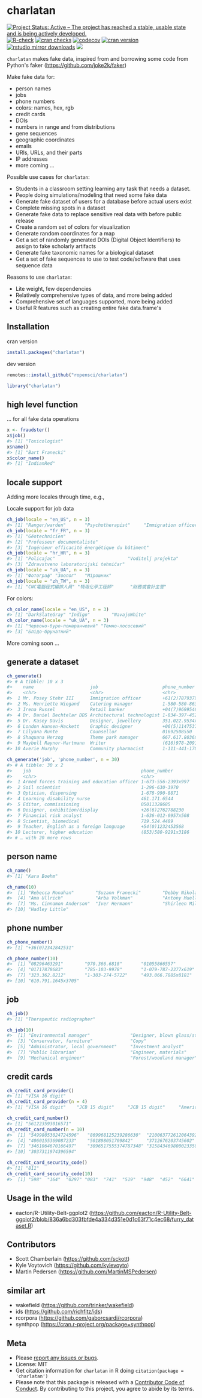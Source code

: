 charlatan
=========



[![Project Status: Active – The project has reached a stable, usable state and is being actively developed.](https://www.repostatus.org/badges/latest/active.svg)](https://www.repostatus.org/#active)
[![R-check](https://github.com/ropensci/charlatan/workflows/R-check/badge.svg)](https://github.com/ropensci/charlatan/actions?query=workflow%3AR-check)
[![cran checks](https://cranchecks.info/badges/worst/charlatan)](https://cranchecks.info/pkgs/charlatan)
[![codecov](https://codecov.io/gh/ropensci/charlatan/branch/master/graph/badge.svg)](https://codecov.io/gh/ropensci/charlatan)
[![cran version](https://www.r-pkg.org/badges/version/charlatan)](https://cran.r-project.org/package=charlatan)
[![rstudio mirror downloads](https://cranlogs.r-pkg.org/badges/charlatan)](https://github.com/r-hub/cranlogs.app)
[![](https://badges.ropensci.org/94_status.svg)](https://github.com/ropensci/onboarding/issues/94)

`charlatan` makes fake data, inspired from and borrowing some code from Python's faker (https://github.com/joke2k/faker)

Make fake data for:

* person names
* jobs
* phone numbers
* colors: names, hex, rgb
* credit cards
* DOIs
* numbers in range and from distributions
* gene sequences
* geographic coordinates
* emails
* URIs, URLs, and their parts
* IP addresses
* more coming ...

Possible use cases for `charlatan`:

* Students in a classroom setting learning any task that needs a dataset.
* People doing simulations/modeling that need some fake data
* Generate fake dataset of users for a database before actual users exist
* Complete missing spots in a dataset
* Generate fake data to replace sensitive real data with before public release
* Create a random set of colors for visualization
* Generate random coordinates for a map
* Get a set of randomly generated DOIs (Digital Object Identifiers) to
assign to fake scholarly artifacts
* Generate fake taxonomic names for a biological dataset
* Get a set of fake sequences to use to test code/software that uses
sequence data

Reasons to use `charlatan`:

* Lite weight, few dependencies
* Relatively comprehensive types of data, and more being added
* Comprehensive set of languages supported, more being added
* Useful R features such as creating entire fake data.frame's

## Installation

cran version


```r
install.packages("charlatan")
```

dev version


```r
remotes::install_github("ropensci/charlatan")
```


```r
library("charlatan")
```

## high level function

... for all fake data operations


```r
x <- fraudster()
x$job()
#> [1] "Toxicologist"
x$name()
#> [1] "Bart Franecki"
x$color_name()
#> [1] "IndianRed"
```

## locale support

Adding more locales through time, e.g.,

Locale support for job data


```r
ch_job(locale = "en_US", n = 3)
#> [1] "Ranger/warden"       "Psychotherapist"     "Immigration officer"
ch_job(locale = "fr_FR", n = 3)
#> [1] "Géotechnicien"                               
#> [2] "Professeur documentaliste"                   
#> [3] "Ingénieur efficacité énergétique du bâtiment"
ch_job(locale = "hr_HR", n = 3)
#> [1] "Policajac"                           "Voditelj projekta"                  
#> [3] "Zdravstveno laboratorijski tehničar"
ch_job(locale = "uk_UA", n = 3)
#> [1] "Фотограф" "Зоолог"   "Мірошник"
ch_job(locale = "zh_TW", n = 3)
#> [1] "CNC電腦程式編排人員" "特用化學工程師"      "財務或會計主管"
```

For colors:


```r
ch_color_name(locale = "en_US", n = 3)
#> [1] "DarkSlateGray" "Indigo"        "NavajoWhite"
ch_color_name(locale = "uk_UA", n = 3)
#> [1] "Червоно-буро-помаранчевий" "Темно-лососевий"          
#> [3] "Блідо-брунатний"
```

More coming soon ...

## generate a dataset


```r
ch_generate()
#> # A tibble: 10 x 3
#>    name                     job                        phone_number      
#>    <chr>                    <chr>                      <chr>             
#>  1 Mr. Posey Stehr III      Immigration officer        +61(2)7879379341  
#>  2 Ms. Henriette Wiegand    Catering manager           1-580-580-8638x830
#>  3 Irena Russel             Retail banker              +04(7)9699546042  
#>  4 Dr. Daniel Bechtelar DDS Architectural technologist 1-834-397-4529x863
#>  5 Dr. Kasey Davis          Designer, jewellery        351.022.9534x24105
#>  6 London Hansen-Hackett    Graphic designer           +06(5)1147537086  
#>  7 Lilyana Runte            Counsellor                 01692508550       
#>  8 Shaquana Herzog          Theme park manager         667.617.8036x99553
#>  9 Maybell Raynor-Hartmann  Writer                     (616)978-2091     
#> 10 Averie Murphy            Community pharmacist       1-111-441-1704
```


```r
ch_generate('job', 'phone_number', n = 30)
#> # A tibble: 30 x 2
#>    job                                         phone_number      
#>    <chr>                                       <chr>             
#>  1 Armed forces training and education officer 1-673-556-2393x997
#>  2 Soil scientist                              1-296-630-3970    
#>  3 Optician, dispensing                        1-678-990-8871    
#>  4 Learning disability nurse                   461.171.6544      
#>  5 Editor, commissioning                       05011328685       
#>  6 Designer, exhibition/display                +26(6)2762788230  
#>  7 Financial risk analyst                      1-636-012-0957x508
#>  8 Scientist, biomedical                       719.524.4489      
#>  9 Teacher, English as a foreign language      +54(0)1232453568  
#> 10 Lecturer, higher education                  (853)580-9291x3186
#> # … with 20 more rows
```


## person name


```r
ch_name()
#> [1] "Kara Boehm"
```


```r
ch_name(10)
#>  [1] "Rebecca Monahan"        "Suzann Franecki"        "Debby Nikolaus"        
#>  [4] "Ama Ullrich"            "Arba Volkman"           "Antony Mueller"        
#>  [7] "Ms. Cinnamon Anderson"  "Iver Hermann"           "Shirleen Mills-Schmidt"
#> [10] "Hadley Little"
```


## phone number


```r
ch_phone_number()
#> [1] "+36(0)2342842531"
```


```r
ch_phone_number(10)
#>  [1] "08296463291"        "970.366.6818"       "01055866557"       
#>  [4] "01717878683"        "785-103-9978"       "1-079-787-2377x619"
#>  [7] "323.362.8212"       "1-303-274-5722"     "493.066.7885x8181" 
#> [10] "610.791.1645x3705"
```

## job


```r
ch_job()
#> [1] "Therapeutic radiographer"
```


```r
ch_job(10)
#>  [1] "Environmental manager"               "Designer, blown glass/stained glass"
#>  [3] "Conservator, furniture"              "Copy"                               
#>  [5] "Administrator, local government"     "Investment analyst"                 
#>  [7] "Public librarian"                    "Engineer, materials"                
#>  [9] "Mechanical engineer"                 "Forest/woodland manager"
```

## credit cards


```r
ch_credit_card_provider()
#> [1] "VISA 16 digit"
ch_credit_card_provider(n = 4)
#> [1] "VISA 16 digit"    "JCB 15 digit"     "JCB 15 digit"     "American Express"
```


```r
ch_credit_card_number()
#> [1] "561223593016571"
ch_credit_card_number(n = 10)
#>  [1] "54998053024724596"   "869968125239286630"  "210063772612064392" 
#>  [4] "4060155369087233"    "501898051709842"     "3712676203745602"   
#>  [7] "3461064670166497"    "3096517555374787348" "3158434698000233509"
#> [10] "3037311974396594"
```


```r
ch_credit_card_security_code()
#> [1] "811"
ch_credit_card_security_code(10)
#>  [1] "598"  "164"  "0297" "083"  "741"  "519"  "948"  "452"  "6641" "286"
```

## Usage in the wild

- eacton/R-Utility-Belt-ggplot2 (https://github.com/eacton/R-Utility-Belt-ggplot2/blob/836a6bd303fbfde4a334d351e0d1c63f71c4ec68/furry_dataset.R)


## Contributors

* Scott Chamberlain (https://github.com/sckott)
* Kyle Voytovich (https://github.com/kylevoyto)
* Martin Pedersen (https://github.com/MartinMSPedersen)

## similar art

* wakefield (https://github.com/trinker/wakefield)
* ids (https://github.com/richfitz/ids)
* rcorpora (https://github.com/gaborcsardi/rcorpora)
* synthpop (https://cran.r-project.org/package=synthpop)

## Meta

* Please [report any issues or bugs](https://github.com/ropensci/charlatan/issues).
* License: MIT
* Get citation information for `charlatan` in R doing `citation(package = 'charlatan')`
* Please note that this package is released with a [Contributor Code of Conduct](https://ropensci.org/code-of-conduct/). By contributing to this project, you agree to abide by its terms.
